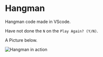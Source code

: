 # Hangman
Hangman code made in VScode.

Have not done the `N` on the `Play Again? (Y/N)`.

A Picture below.

![Hangman in action](https://user-images.githubusercontent.com/68333641/110067453-dcb8e200-7dc7-11eb-9c1a-170fc222401a.JPG)
